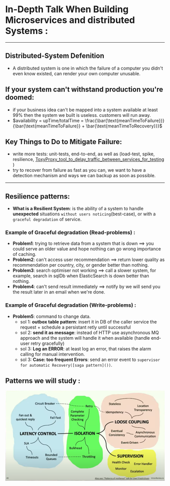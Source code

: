 # In-Depth Talk When Building Microservices and distributed Systems :
---

## Distributed-System Defenition
  * A distributed system is one in which the failure of a computer you didn't even know existed, can render your own computer unusable.

## If your system can't withstand production you're doomed:
  * if your business idea can't be mapped into a system available at least 99% then the system we built is useless. customers will run away.
  * $availability = upTime/totalTime =  \frac{\bar{\text{meanTimeToFailure}}}{\bar{\text{meanTimeToFailure}} + \bar{\text{meanTimeToRecovery}}}$

##  Key Things to Do to Mitigate Failure:
  * write more tests: unit-tests, end-to-end, as well as (load-test, spike, resilience, [ToxyProxy_tool_to_delay_traffic_between_services_for_testing](https://github.com/Shopify/toxiproxy/blob/main/README.md) )
  * try to recover from failure as fast as you can, we want to have a detection mechanism and ways we can backup as soon as possible.
---

## Resilience patterns:
 * **What is a Resilient System**: is the ability of a system to handle **unexpected** situations `without users noticing`(best-case), or with a `graceful degradation` of service.
 ### Example of Graceful degradation (Read-problems) :
  - **Problem1**: trying to retrieve data from a system that is down ==> you could serve an older value and hope nothing can go wrong importance of caching.
  - **Problem2**: can't access user recommendation ==> return lower quality as recommendation per country, city, or gender better than nothing.
  - **Problem3**: search optimiser not working ==> call a slower system, for example, search in sqlDb when ElasticSearch is down better than nothing.
  - **Problem4**: can't send result immediately ==> notify by we will send you the result later in an email when we're done.
 ### Example of Graceful degradation (Write-problems) :
  - **Problem5**: command to change data.
     - sol 1: **outbox table pattern**: insert it in DB of the caller service the request + schedule a persistant retly until successful
     - sol 2: **send it as message**: instead of HTTP use asynchronous MQ approach and the system will handle it when available (handle end-user retry gracefully)
     - sol 3: **Log an ERROR**: at least log an error, that raises the alarm calling for manual intervention.
     - sol 3: **Case: too frequent Errors**: send an error event to `supervisor for automatic Recovery([saga pattern]())`.
## Patterns we will study :
![patterns we will study](images/patterns.png)
